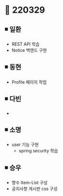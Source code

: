 # 📌 220329

## ◾ 일환

- REST API 학습
- Notice 백엔드 구현


## ◾ 동현

- Profile 페이지 작업


## ◾ 다빈

- 




## ◾ 소명

- user 기능 구현
    - spring security 학습



## ◾ 승우

- 향수 Item-List 구성
- 공지사항 게시판 css 구성
